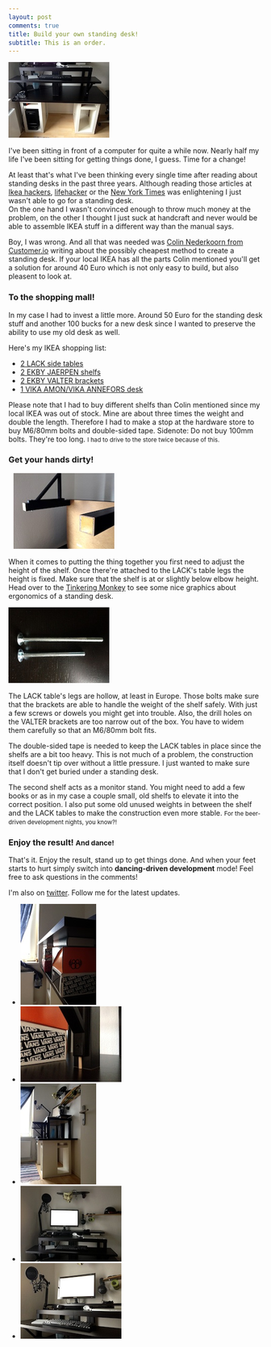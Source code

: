 ```yaml
---
layout: post
comments: true
title: Build your own standing desk!
subtitle: This is an order.
---
```


<a href='/assets/images/posts/standing_desk_final_01.jpg' rel="lightbox[foo]"><img src="/assets/images/posts/thumb_standing_desk_final_01.jpg" class="pull-left" style="padding-right: 10px;"></a>

I've been sitting in front of a computer for quite a while now. Nearly half my life I've been sitting for getting things done, I guess. Time for a change!

At least that's what I've been thinking every single time after reading about standing desks in the past three years. Although reading those articles at [Ikea hackers](http://www.ikeahackers.net/2011/01/wide-standing-desk.html), [lifehacker](http://lifehacker.com/5735528/why-and-how-i-switched-to-a-standing-desk) or the [New York Times](http://opinionator.blogs.nytimes.com/2010/02/23/stand-up-while-you-read-this/) was enlightening I just wasn't able to go for a standing desk.  
On the one hand I wasn't convinced enough to throw much money at the problem, on the other I thought I just suck at handcraft and never would be able to assemble IKEA stuff in a different way than the manual says.

Boy, I was wrong. And all that was needed was [Colin Nederkoorn from Customer.io](http://iamnotaprogrammer.com/Ikea-Standing-desk-for-22-dollars.html) writing about the possibly cheapest method to create a standing desk. If your local IKEA has all the parts Colin mentioned you'll get a solution for around 40 Euro which is not only easy to build, but also pleasent to look at.

### To the shopping mall!

In my case I had to invest a little more. Around 50 Euro for the standing desk stuff and another 100 bucks for a new desk since I wanted to preserve the ability to use my old desk as well.

Here's my IKEA shopping list:

* [2 LACK side tables](http://www.ikea.com/us/en/catalog/products/90218151/#/80104268)
* [2 EKBY JAERPEN shelfs](http://www.ikea.com/us/en/catalog/products/90025044/#/20094347)
* [2 EKBY VALTER brackets](http://www.ikea.com/us/en/catalog/products/56696109/#/80167473)
* [1 VIKA AMON/VIKA ANNEFORS desk](http://www.ikea.com/us/en/catalog/products/S99874111/)

Please note that I had to buy different shelfs than Colin mentioned since my local IKEA was out of stock. Mine are about three times the weight and double the length. Therefore I had to make a stop at the hardware store to buy M6/80mm bolts and double-sided tape. Sidenote: Do not buy 100mm bolts. They're too long. <small>I had to drive to the store twice because of this.</small>

### Get your hands dirty!

<a href='/assets/images/posts/standing_desk_tape.jpg' rel="lightbox[foo]"><img src="/assets/images/posts/thumb_standing_desk_tape.jpg" class="pull-right" style="padding-left: 10px;"></a>

When it comes to putting the thing together you first need to adjust the height of the shelf. Once there're attached to the LACK's table legs the height is fixed. Make sure that the shelf is at or slightly below elbow height.
Head over to the [Tinkering Monkey](http://www.tinkeringmonkey.com/site/do-your-back-a-favor-get-a-standing-desk/) to see some nice graphics about ergonomics of a standing desk.

<a href='/assets/images/posts/standing_desk_bolts.jpg' rel="lightbox[foo]"><img src="/assets/images/posts/thumb_standing_desk_bolts.jpg" class="pull-left" style="padding-right: 10px;"></a>

The LACK table's legs are hollow, at least in Europe. Those bolts make sure that the brackets are able to handle the weight of the shelf safely. With just a few screws or dowels you might get into trouble. Also, the drill holes on the VALTER brackets are too narrow out of the box. You have to widem them carefully so that an M6/80mm bolt fits.

The double-sided tape is needed to keep the LACK tables in place since the shelfs are a bit too heavy. This is not much of a problem, the construction itself doesn't tip over without a little pressure. I just wanted to make sure that I don't get buried under a standing desk.

The second shelf acts as a monitor stand. You might need to add a few books or as in my case a couple small, old shelfs to elevate it into the correct position. I also put some old unused weights in between the shelf and the LACK tables to make the construction even more stable. <small>For the beer-driven development nights, you know?!</small>

### Enjoy the result! <small>And dance!</small>

That's it. Enjoy the result, stand up to get things done. And when your feet starts to hurt simply switch into **dancing-driven development** mode! Feel free to ask questions in the comments!

I'm also on [twitter](https://twitter.com/fooforge). Follow me for the latest updates.

<ul class="thumbnails">
  <li class="span3">
    <a href="/assets/images/posts/standing_desk_testing.jpg" class="thumbnail" rel="lightbox[foo]">
      <img src="/assets/images/posts/thumb_standing_desk_testing.jpg" alt="">
    </a>
  </li>
  <li class="span3">
    <a href="/assets/images/posts/standing_desk_height.jpg" class="thumbnail" rel="lightbox[foo]">
      <img src="/assets/images/posts/thumb_standing_desk_height.jpg" alt="">
    </a>
  </li>
  <li class="span3">
    <a href="/assets/images/posts/standing_desk_final_04.jpg" class="thumbnail" rel="lightbox[foo]">
      <img src="/assets/images/posts/thumb_standing_desk_final_04.jpg" alt="">
    </a>
  </li>
  <li class="span3">
    <a href="/assets/images/posts/standing_desk_final_02.jpg" class="thumbnail" rel="lightbox[foo]">
      <img src="/assets/images/posts/thumb_standing_desk_final_02.jpg" alt="">
    </a>
  </li>
  <li class="span3">
    <a href="/assets/images/posts/standing_desk_final_03.jpg" class="thumbnail" rel="lightbox[foo]">
      <img src="/assets/images/posts/thumb_standing_desk_final_03.jpg" alt="">
    </a>
  </li>
</ul>

